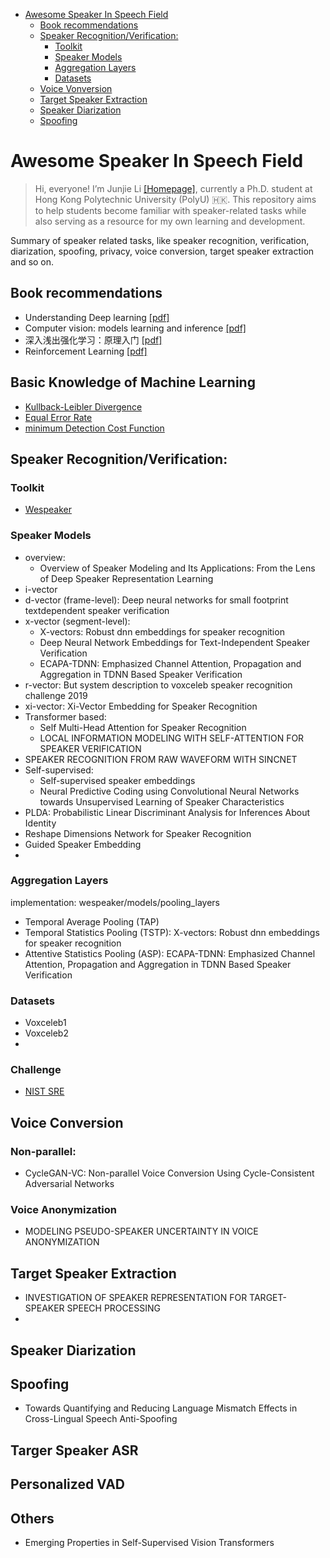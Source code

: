 - [Awesome Speaker In Speech Field](#awesome-speaker-in-speech-field)
  * [Book recommendations](#book-recommendations)
  * [Speaker Recognition/Verification:](#speaker-recognition-verification-)
    + [Toolkit](#toolkit)
    + [Speaker Models](#speaker-models)
    + [Aggregation Layers](#aggregation-layers)
    + [Datasets](#datasets)
  * [Voice Vonversion](#voice-vonversion)
  * [Target Speaker Extraction](#target-speaker-extraction)
  * [Speaker Diarization](#speaker-diarization)
  * [Spoofing](#spoofing)


# Awesome Speaker In Speech Field 
> Hi, everyone! I’m Junjie Li [[Homepage]](https://mrjunjieli.github.io/), currently a Ph.D. student at Hong Kong Polytechnic University (PolyU) 🇭🇰.
This repository aims to help students become familiar with speaker-related tasks while also serving as a resource for my own learning and development. 


Summary of speaker related tasks, like speaker recognition, verification, diarization, spoofing, privacy, voice conversion, target speaker extraction and so on. 

## Book recommendations
* Understanding Deep learning [[pdf]](https://udlbook.github.io/udlbook/)
* Computer vision: models learning and inference [[pdf]](https://udlbook.github.io/cvbook/)
* 深入浅出强化学习：原理入门 [[pdf]](https://github.com/borninfreedom/DeepLearning/blob/master/Books/%E6%B7%B1%E5%85%A5%E6%B5%85%E5%87%BA%E5%BC%BA%E5%8C%96%E5%AD%A6%E4%B9%A0%EF%BC%9A%E5%8E%9F%E7%90%86%E5%85%A5%E9%97%A8.pdf)
* Reinforcement Learning [[pdf]](http://incompleteideas.net/book/RLbook2018.pdf)

## Basic Knowledge of Machine Learning
* [Kullback-Leibler Divergence](resources/README.md#kullback-leibler-divergence)
* [Equal Error Rate](resources/README.md#equal-error-rate)
* [minimum Detection Cost Function](resources/README.md#minimum-detection-cost-function)


## Speaker Recognition/Verification:

### Toolkit 
* [Wespeaker](https://github.com/wenet-e2e/wespeaker)

### Speaker Models
 * overview: 
   * Overview of Speaker Modeling and Its Applications: From the Lens of Deep Speaker Representation Learning
 * i-vector 
 * d-vector (frame-level): Deep neural networks for small footprint textdependent speaker verification
 * x-vector (segment-level): 
    * X-vectors: Robust dnn embeddings for speaker recognition
    * Deep Neural Network Embeddings for Text-Independent Speaker Verification
    * ECAPA-TDNN: Emphasized Channel Attention, Propagation and Aggregation in TDNN Based Speaker Verification
 * r-vector: But system description to voxceleb speaker recognition challenge 2019
 * xi-vector: Xi-Vector Embedding for Speaker Recognition
 * Transformer based: 
   * Self Multi-Head Attention for Speaker Recognition
   * LOCAL INFORMATION MODELING WITH SELF-ATTENTION FOR SPEAKER VERIFICATION
* SPEAKER RECOGNITION FROM RAW WAVEFORM WITH SINCNET 
* Self-supervised: 
   * Self-supervised speaker embeddings 
   * Neural Predictive Coding using Convolutional Neural Networks towards Unsupervised Learning of Speaker Characteristics
* PLDA: Probabilistic Linear Discriminant Analysis for Inferences About Identity 
* Reshape Dimensions Network for Speaker Recognition
* Guided Speaker Embedding
* 



 ### Aggregation Layers 
 implementation: wespeaker/models/pooling_layers
 * Temporal Average Pooling (TAP)
 * Temporal Statistics Pooling (TSTP): X-vectors: Robust dnn embeddings for speaker recognition
 * Attentive Statistics Pooling (ASP): ECAPA-TDNN: Emphasized Channel Attention, Propagation and Aggregation in TDNN Based Speaker Verification
 

 ### Datasets 
 * Voxceleb1 
 * Voxceleb2 
 * 

 ### Challenge 
 * [NIST SRE](https://sre.nist.gov/#tab_home)


## Voice Conversion 

### Non-parallel:
* CycleGAN-VC: Non-parallel Voice Conversion Using Cycle-Consistent Adversarial Networks

### Voice Anonymization
* MODELING PSEUDO-SPEAKER UNCERTAINTY IN VOICE ANONYMIZATION

## Target Speaker Extraction
* INVESTIGATION OF SPEAKER REPRESENTATION FOR TARGET-SPEAKER SPEECH PROCESSING
* 

## Speaker Diarization 

## Spoofing 
* Towards Quantifying and Reducing Language Mismatch Effects in Cross-Lingual Speech Anti-Spoofing


## Targer Speaker ASR 


## Personalized VAD 

## Others
* Emerging Properties in Self-Supervised Vision Transformers